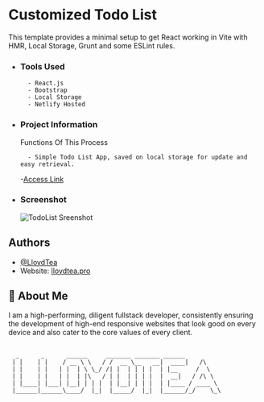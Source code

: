 # Customized Todo List

This template provides a minimal setup to get React working in Vite with HMR, Local Storage, Grunt and some ESLint rules.

- ### Tools Used

        - React.js
        - Bootstrap
        - Local Storage
        - Netlify Hosted

- ### Project Information

  Functions Of This Process

        - Simple Todo List App, saved on local storage for update and easy retrieval.

  -[Access Link](https://todo.lloydtea.pro/)

- ### Screenshot
  ![TodoList Sreenshot](https://github.com/LloydTea/todolist/blob/main/TodoList.png)

## Authors

- [@LloydTea](https://github.com/LloydTea)
- Website: [lloydtea.pro](https://lloydtea.pro/)

## 🚀 About Me

I am a high-performing, diligent fullstack developer, consistently ensuring the development of high-end responsive websites that look good on every device and also cater to the core values of every client.

##

      _      _      ______     _______ _______ ______
     | |    | |    / __ \ \   / /  __ \__   __|  ____|   /\
     | |    | |   | |  | \ \_/ /| |  | | | |  | |__     /  \
     | |    | |   | |  | |\   / | |  | | | |  |  __|   / /\ \
     | |____| |___| |__| | | |  | |__| | | |  | |____ / ____ \
     |______|______\____/  |_|  |_____/  |_|  |______/_/    \_\
